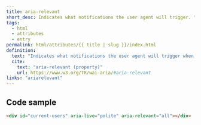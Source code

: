 ```yaml
---
title: aria-relevant
short_desc: Indicates what notifications the user agent will trigger. "
tags:
  - html
  - attributes
  - entry
permalink: html/attributes/{{ title | slug }}/index.html
definition:
  text: "Indicates what notifications the user agent will trigger when the accessibility tree within a live region is modified."
  cite:
    text: "aria-relevant (property)"
    url: https://www.w3.org/TR/wai-aria/#aria-relevant
links: "ariarelevant"
---
```


<h2 class="h3"><span>Code sample</span></h2>

```html
<div id="current-users" aria-live="polite" aria-relevant="all"></div>
```
